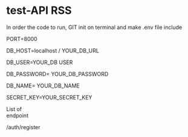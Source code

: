 # test-API RSS

<p> In order the code to run, 
  GIT init on terminal and make .env file include</p>
  
<p>PORT=8000</p>
<p>DB_HOST=localhost / YOUR_DB_URL</p>
<p>DB_USER=YOUR_DB USER</p>
<p>DB_PASSWORD= YOUR_DB_PASSWORD</p>
<p>DB_NAME= YOUR_DB_NAME</p>
<p>SECRET_KEY=YOUR_SECRET_KEY</p>

<p>List of <br>endpoint </p>

<p> /auth/register </p>


  

